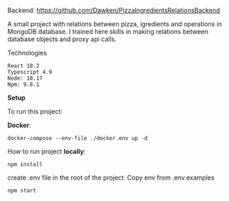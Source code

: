 Backend: https://github.com/Dawken/PizzaIngredientsRelationsBackend

A small project with relations between pizza, igredients and operations in MongoDB database. I trained here skills in making relations between database objects and proxy api calls.

Technologies

    React 18.2
    Typescript 4.9
    Node: 18.17
    Npm: 9.8.1

**Setup**

To run this project:

**Docker**:

`docker-compose --env-file ./docker.env up -d`

How to run project **locally**:

`npm install`

create .env file in the root of the project. Copy env from .env.examples

`npm start`
